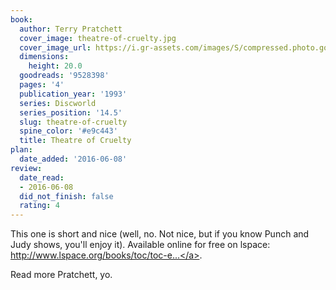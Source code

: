 ```yaml
---
book:
  author: Terry Pratchett
  cover_image: theatre-of-cruelty.jpg
  cover_image_url: https://i.gr-assets.com/images/S/compressed.photo.goodreads.com/books/1415598042l/9528398._SX98_.jpg
  dimensions:
    height: 20.0
  goodreads: '9528398'
  pages: '4'
  publication_year: '1993'
  series: Discworld
  series_position: '14.5'
  slug: theatre-of-cruelty
  spine_color: '#e9c443'
  title: Theatre of Cruelty
plan:
  date_added: '2016-06-08'
review:
  date_read:
  - 2016-06-08
  did_not_finish: false
  rating: 4
---
```


This one is short and nice (well, no. Not nice, but if you know Punch and Judy shows, you'll enjoy it). Available online for free on lspace: <a target="_blank" href="http://www.lspace.org/books/toc/toc-english.html#fn1" rel="nofollow">http://www.lspace.org/books/toc/toc-e...</a>.

Read more Pratchett, yo.
